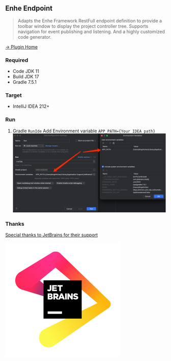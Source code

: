 ## Enhe Endpoint

> Adapts the Enhe Framework RestFull endpoint definition to provide a toolbar window to display the project controller tree. Supports navigation for event publishing and listening. And a highly customized code generator.

[-> Plugin Home](https://plugins.jetbrains.com/plugin/20660-enhe-endpoint)

### Required
- Code JDK 11
- Build JDK 17
- Gradle 7.5.1

### Target
- IntelliJ IDEA 212+

### Run
1. Gradle `RunIde` Add Environment variable `APP_PATH={Your IDEA path}`
![img.png](img.png)


### Thanks
[Special thanks to JetBrains for their support](https://jb.gg/OpenSourceSupport)

![jb](jb_beam.svg)